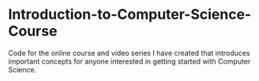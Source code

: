 # Introduction-to-Computer-Science-Course
Code for the online course and video series I have created that introduces important concepts for anyone interested in getting started with Computer Science.
